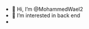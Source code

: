 - 👋 Hi, I’m @MohammedWael2
- 👀 I’m interested in back end
- 

<!---
MohammedWael2/MohammedWael2 is a ✨ special ✨ repository because its `README.md` (this file) appears on your GitHub profile.
You can click the Preview link to take a look at your changes.
--->
